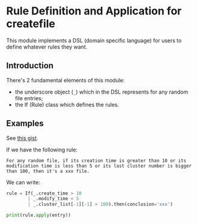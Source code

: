 
Rule Definition and Application for createfile
====

This module implements a DSL (domain specific language) for users to define
whatever rules they want.

Introduction
----
There's 2 fundamental elements of this module:
* the underscore object (`_`) which in the DSL represents for any random file
entries;
* the If (Rule) class which defines the rules.

Examples
----
See [this gist](https://gist.github.com/mad4alcohol/dbbe26984fe5536b5aaf ).

If we have the following rule:

    For any random file, if its creation time is greater than 10 or its
    modification time is less than 5 or its last cluster number is bigger
    than 100, then it's a xxx file.

We can write:
```python
rule = If(_.create_time > 10
        | _.modify_time < 5
        | _.cluster_list[-1][-1] > 100).then(conclusion='xxx')

print(rule.apply(entry))
```

